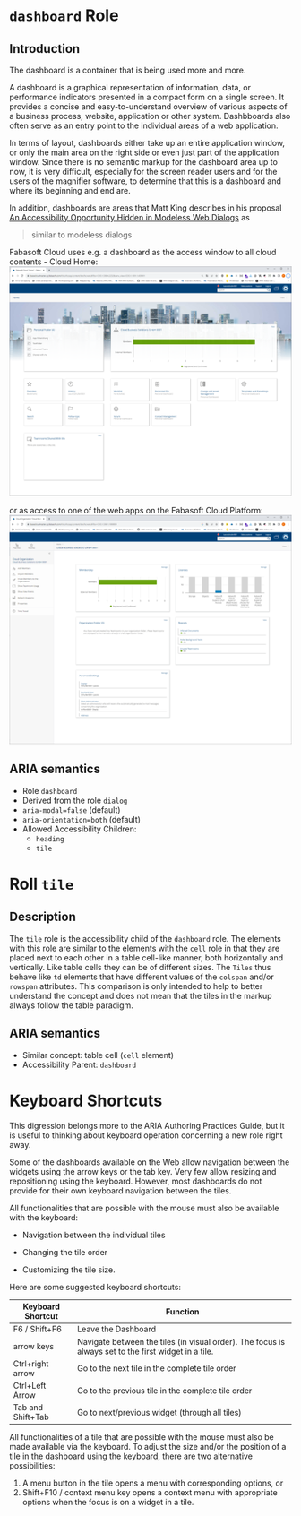 # `dashboard` Role

## Introduction

The dashboard is a container that is being used more and more.

A dashboard is a graphical representation of information, data, or performance indicators presented in a compact form on a single screen. It provides a concise and easy-to-understand overview of various aspects of a business process, website, application or other system. Dashbboards also often serve as an entry point to the individual areas of a web application.

In terms of layout, dashboards either take up an entire application window, or only the main area on the right side or even just part of the application window. Since there is no semantic markup for the dashboard area up to now, it is very difficult, especially for the screen reader users and for the users of the magnifier software, to determine that this is a dashboard and where its beginning and end are.

In addition, dashboards are areas that Matt King describes in his proposal [An Accessibility Opportunity Hidden in Modeless Web Dialogs]( https://gist.github.com/mcking65/11882ebbe2889964c62ab5a16ab528c3) as
> similar to modeless dialogs

Fabasoft Cloud uses e.g. a dashboard as the access window to all cloud contents - Cloud Home:
![Fabasoft Cloud Home](HomeDashboard.png)

or as access to one of the web apps on the Fabasoft Cloud Platform:
![Cloud Organization Dashboard](CloudOrganizationDashboard.png)

## ARIA semantics

- Role `dashboard`
- Derived from the role `dialog` 
- `aria-modal=false` (default)
- `aria-orientation=both` (default)
- Allowed Accessibility Children:
   - `heading`
   - `tile`

# Roll `tile`

## Description

The `tile` role is the accessibility child of the `dashboard` role. The elements with this role are similar to the elements with the `cell` role in that they are placed next to each other in a table cell-like manner, both horizontally and vertically. Like table cells they can be of different sizes. The `Tiles` thus behave like `td` elements that have different values of the `colspan` and/or `rowspan` attributes. This comparison is only intended to help to better understand the concept and does not mean that the tiles in the markup always follow the table paradigm.

## ARIA semantics
- Similar concept: table cell (`cell` element)
- Accessibility Parent: `dashboard`

# Keyboard Shortcuts

This digression belongs more to the ARIA Authoring Practices Guide, but it is useful to thinking about keyboard operation concerning a new role right away.

Some of the dashboards available on the Web allow navigation between the widgets using the arrow keys or the tab key. Very few allow resizing and repositioning using the keyboard. However, most dashboards do not provide for their own keyboard navigation between the tiles.

All functionalities that are possible with the mouse must also be available with the keyboard:

- Navigation between the individual tiles

- Changing the tile order

- Customizing the tile size.

Here are some suggested keyboard shortcuts:

| Keyboard Shortcut | Function |
|------------------|--------------------|
| F6 / Shift+F6 | Leave the Dashboard |
| arrow keys | Navigate between the tiles (in visual order). The focus is always set to the first widget in a tile. |
| Ctrl+right arrow | Go to the next tile in the complete tile order |
| Ctrl+Left Arrow | Go to the previous tile in the complete tile order |
| Tab and Shift+Tab | Go to next/previous widget (through all tiles) |

All functionalities of a tile that are possible with the mouse must also be made available via the keyboard. To adjust the size and/or the position of a tile in the dashboard using the keyboard, there are two alternative possibilities:

1. A menu button in the tile opens a menu with corresponding options, or
2. Shift+F10 / context menu key opens a context menu with appropriate options when the focus is on a widget in a tile.